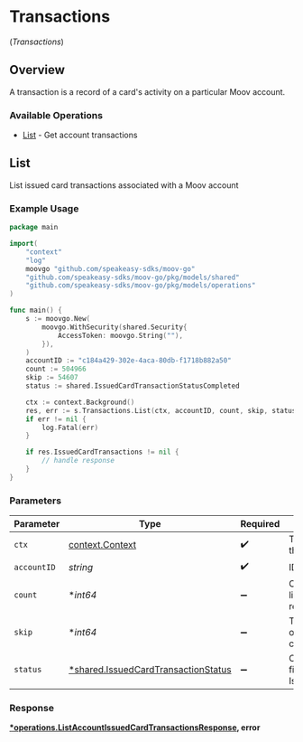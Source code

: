 # Transactions
(*Transactions*)

## Overview

A transaction is a record of a card's activity on a particular Moov account.

### Available Operations

* [List](#list) - Get account transactions

## List

List issued card transactions associated with a Moov account

### Example Usage

```go
package main

import(
	"context"
	"log"
	moovgo "github.com/speakeasy-sdks/moov-go"
	"github.com/speakeasy-sdks/moov-go/pkg/models/shared"
	"github.com/speakeasy-sdks/moov-go/pkg/models/operations"
)

func main() {
    s := moovgo.New(
        moovgo.WithSecurity(shared.Security{
            AccessToken: moovgo.String(""),
        }),
    )
    accountID := "c184a429-302e-4aca-80db-f1718b882a50"
    count := 504966
    skip := 54607
    status := shared.IssuedCardTransactionStatusCompleted

    ctx := context.Background()
    res, err := s.Transactions.List(ctx, accountID, count, skip, status)
    if err != nil {
        log.Fatal(err)
    }

    if res.IssuedCardTransactions != nil {
        // handle response
    }
}
```

### Parameters

| Parameter                                                                                 | Type                                                                                      | Required                                                                                  | Description                                                                               |
| ----------------------------------------------------------------------------------------- | ----------------------------------------------------------------------------------------- | ----------------------------------------------------------------------------------------- | ----------------------------------------------------------------------------------------- |
| `ctx`                                                                                     | [context.Context](https://pkg.go.dev/context#Context)                                     | :heavy_check_mark:                                                                        | The context to use for the request.                                                       |
| `accountID`                                                                               | *string*                                                                                  | :heavy_check_mark:                                                                        | ID of the account                                                                         |
| `count`                                                                                   | **int64*                                                                                  | :heavy_minus_sign:                                                                        | Optional parameter to limit the number of results in the query                            |
| `skip`                                                                                    | **int64*                                                                                  | :heavy_minus_sign:                                                                        | The number of items to offset before starting to collect the result set                   |
| `status`                                                                                  | [*shared.IssuedCardTransactionStatus](../../models/shared/issuedcardtransactionstatus.md) | :heavy_minus_sign:                                                                        | Optional parameters to filter results IssuedCardTransactions.                             |


### Response

**[*operations.ListAccountIssuedCardTransactionsResponse](../../models/operations/listaccountissuedcardtransactionsresponse.md), error**


